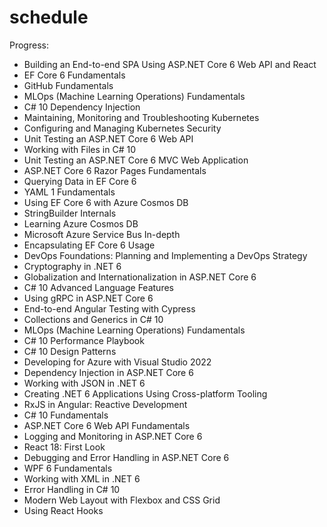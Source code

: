 # schedule

Progress:

-   Building an End-to-end SPA Using ASP.NET Core 6 Web API and React
-   EF Core 6 Fundamentals
-   GitHub Fundamentals
-   MLOps (Machine Learning Operations) Fundamentals
-   C# 10 Dependency Injection
-   Maintaining, Monitoring and Troubleshooting Kubernetes
-   Configuring and Managing Kubernetes Security
-   Unit Testing an ASP.NET Core 6 Web API
-   Working with Files in C# 10
-   Unit Testing an ASP.NET Core 6 MVC Web Application
-   ASP.NET Core 6 Razor Pages Fundamentals
-   Querying Data in EF Core 6
-   YAML 1 Fundamentals
-   Using EF Core 6 with Azure Cosmos DB
-   StringBuilder Internals
-   Learning Azure Cosmos DB
-   Microsoft Azure Service Bus In-depth
-   Encapsulating EF Core 6 Usage
-   DevOps Foundations: Planning and Implementing a DevOps Strategy
-   Cryptography in .NET 6
-   Globalization and Internationalization in ASP.NET Core 6
-   C# 10 Advanced Language Features
-   Using gRPC in ASP.NET Core 6
-   End-to-end Angular Testing with Cypress
-   Collections and Generics in C# 10
-   MLOps (Machine Learning Operations) Fundamentals
-   C# 10 Performance Playbook
-   C# 10 Design Patterns
-   Developing for Azure with Visual Studio 2022
-   Dependency Injection in ASP.NET Core 6
-   Working with JSON in .NET 6
-   Creating .NET 6 Applications Using Cross-platform Tooling
-   RxJS in Angular: Reactive Development
-   C# 10 Fundamentals
-   ASP.NET Core 6 Web API Fundamentals
-   Logging and Monitoring in ASP.NET Core 6
-   React 18: First Look
-   Debugging and Error Handling in ASP.NET Core 6
-   WPF 6 Fundamentals
-   Working with XML in .NET 6
-   Error Handling in C# 10
-   Modern Web Layout with Flexbox and CSS Grid
-   Using React Hooks
